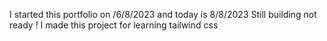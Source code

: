 I started this portfolio on /6/8/2023 and today is 8/8/2023 Still building not ready ! I made this project for learning tailwind css 
